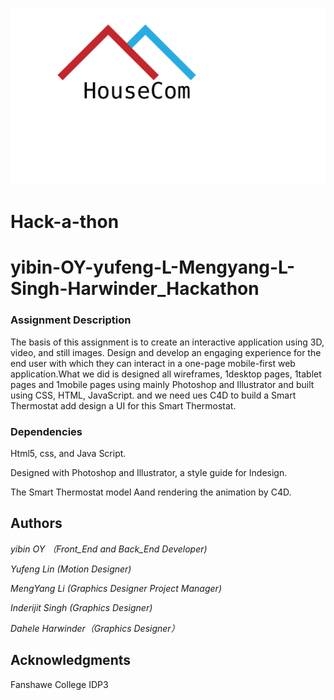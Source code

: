 ![image](public/images/house_logo.svg)
# Hack-a-thon

# yibin-OY-yufeng-L-Mengyang-L-Singh-Harwinder_Hackathon

### Assignment Description
The basis of this assignment is to create an interactive application using 3D, video, and still images. Design and develop an engaging experience for the end user with which they can interact in a one-page mobile-first web application.What we did is designed all wireframes, 1desktop pages, 1tablet pages and 1mobile pages using mainly Photoshop and Illustrator and built using CSS, HTML, JavaScript.
and we need ues C4D to build a Smart Thermostat add design a UI for this Smart Thermostat.



### Dependencies
Html5, css, and Java Script.

Designed with Photoshop and Illustrator, a style guide for Indesign.

The Smart Thermostat model Aand rendering the animation by C4D.

## Authors

*yibin OY （Front_End and Back_End Developer)*

*Yufeng Lin (Motion Designer)*

*MengYang Li (Graphics Designer Project Manager)*

*Inderijit Singh (Graphics Designer)*

*Dahele Harwinder（Graphics Designer）*


## Acknowledgments
Fanshawe College IDP3

